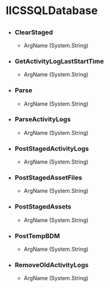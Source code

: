 # IICSSQLDatabase
## 

- ### ClearStaged
      
    - ArgName (System.String)  
        
- ### GetActivityLogLastStartTime
      
    - ArgName (System.String)  
        
- ### Parse
      
    - ArgName (System.String)  
        
- ### ParseActivityLogs
      
    - ArgName (System.String)  
        
- ### PostStagedActivityLogs
      
    - ArgName (System.String)  
        
- ### PostStagedAssetFiles
      
    - ArgName (System.String)  
        
- ### PostStagedAssets
      
    - ArgName (System.String)  
        
- ### PostTempBDM
      
    - ArgName (System.String)  
        
- ### RemoveOldActivityLogs
      
    - ArgName (System.String)  
        
